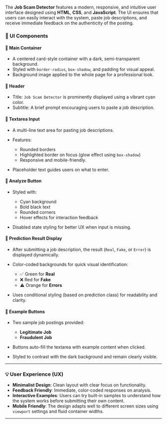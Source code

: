 
The **Job Scam Detector** features a modern, responsive, and intuitive user interface designed using **HTML**, **CSS**, and **JavaScript**. The UI ensures that users can easily interact with the system, paste job descriptions, and receive immediate feedback on the authenticity of the posting.

### 🧱 UI Components

#### 🔹 **Main Container**

* A centered card-style container with a dark, semi-transparent background.
* Styled with `border-radius`, `box-shadow`, and padding for visual appeal.
* Background image applied to the whole page for a professional look.

#### 🔹 **Header**

* Title: `Job Scam Detector` is prominently displayed using a vibrant cyan color.
* Subtitle: A brief prompt encouraging users to paste a job description.

#### 🔹 **Textarea Input**

* A multi-line text area for pasting job descriptions.
* Features:

  * Rounded borders
  * Highlighted border on focus (glow effect using `box-shadow`)
  * Responsive and mobile-friendly.
* Placeholder text guides users on what to enter.

#### 🔹 **Analyze Button**

* Styled with:

  * Cyan background
  * Bold black text
  * Rounded corners
  * Hover effects for interaction feedback
* Disabled state styling for better UX when input is missing.

#### 🔹 **Prediction Result Display**

* After submitting a job description, the result (`Real`, `Fake`, or `Error`) is displayed dynamically.
* Color-coded backgrounds for quick visual identification:

  * ✅ Green for **Real**
  * ❌ Red for **Fake**
  * ⚠️ Orange for **Errors**
* Uses conditional styling (based on prediction class) for readability and clarity.

#### 🔹 **Example Buttons**

* Two sample job postings provided:

  * **Legitimate Job**
  * **Fraudulent Job**
* Buttons auto-fill the textarea with example content when clicked.
* Styled to contrast with the dark background and remain clearly visible.

---

### 💡 User Experience (UX)

* **Minimalist Design**: Clean layout with clear focus on functionality.
* **Feedback Friendly**: Immediate, color-coded responses on analysis.
* **Interactive Examples**: Users can try built-in samples to understand how the system works before submitting their own content.
* **Mobile Friendly**: The design adapts well to different screen sizes using `viewport` settings and fluid container widths.

---
